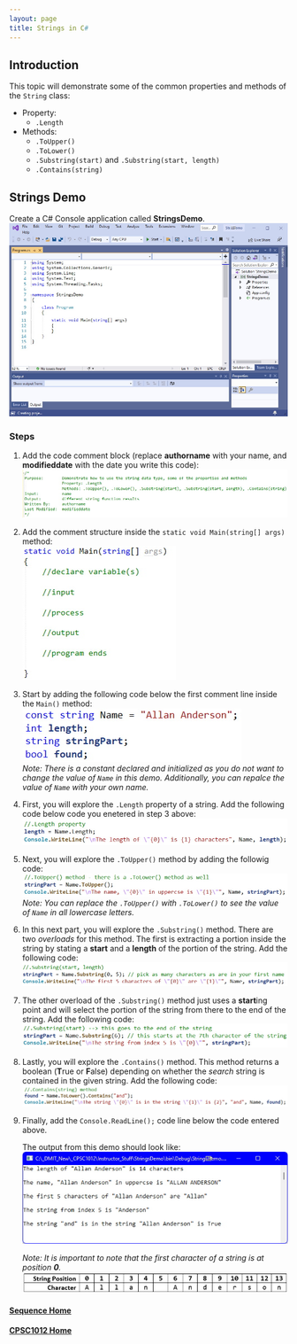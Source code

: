 ```yaml
---
layout: page
title: Strings in C#
---
```

## Introduction
This topic will demonstrate some of the common properties and methods of the `String` class:
* Property:
  * `.Length`
* Methods:
  * `.ToUpper()`
  * `.ToLower()`
  * `.Substring(start)` and `.Substring(start, length)`
  * `.Contains(string)`

## Strings Demo
Create a C# Console application called **StringsDemo**.<br>
![strings-demo-1](files/strings-demo-1.jpg)

### Steps
1. Add the code comment block (replace **authorname** with your name, and **modifieddate** with the date you write this code):<br>
![strings-demo-2](files/strings-demo-2.jpg)
2. Add the comment structure inside the `static void Main(string[] args)` method:<br>
![example-problem-3](files/example-problem-3.jpg)
3. Start by adding the following code below the first comment line inside the `Main()` method:<br>
![string-demo-1](files/string-demo-1.jpg)<br>
_Note: There is a constant declared and initialized as you do not want to change the value of `Name` in this demo. Additionally, you can repalce the value of `Name` with your own name._
4. First, you will explore the `.Length` property of a string. Add the following code below code you enetered in step 3 above:<br>
![string-demo-2](files/string-demo-2.jpg)
5. Next, you will explore the `.ToUpper()` method by adding the followig code:<br>
![string-demo-3](files/string-demo-3.jpg)<br>
_Note: You can replace the `.ToUpper()` with `.ToLower()` to see the value of `Name` in all lowercase letters._
6. In this next part, you will explore the `.Substring()` method. There are two _overloads_ for this method. The first is extracting a portion inside the string by stating a **start** and a **length** of the portion of the string. Add the following code:<br>
![string-demo-4](files/string-demo-4.jpg)
7. The other overload of the `.Substring()` method just uses a **start**ing point and will select the portion of the string from there to the end of the string. Add the following code:<br>
![string-demo-5](files/string-demo-5.jpg)
8. Lastly, you will explore the `.Contains()` method. This method returns a boolean (**T**rue or **F**alse) depending on whether the _search_ string is contained in the given string. Add the following code:<br>
![string-demo-6](files/string-demo-6.jpg)
9. Finally, add the `Console.ReadLine();` code line below the code entered above.

    The output from this demo should look like:<br>![string-demo-7](files/string-demo-7.jpg)

    _Note: It is important to note that the first character of a string is at position **0**._<br>![string-positions](files/string-positions.jpg)

#### [Sequence Home](index.md)
#### [CPSC1012 Home](../)